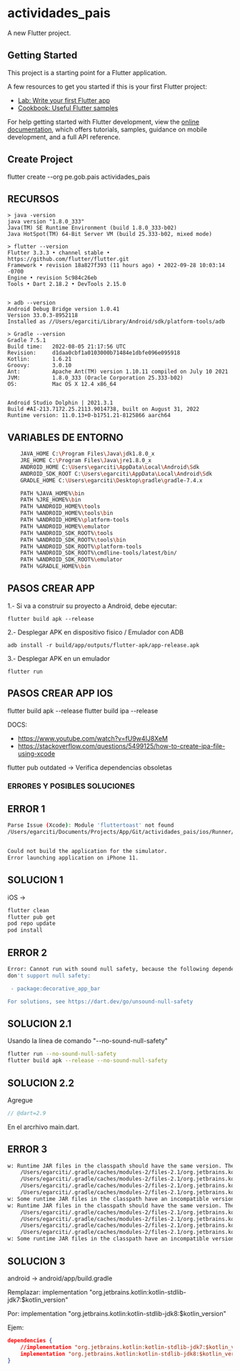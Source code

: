 # actividades_pais

A new Flutter project.

## Getting Started

This project is a starting point for a Flutter application.

A few resources to get you started if this is your first Flutter project:

- [Lab: Write your first Flutter app](https://docs.flutter.dev/get-started/codelab)
- [Cookbook: Useful Flutter samples](https://docs.flutter.dev/cookbook)

For help getting started with Flutter development, view the
[online documentation](https://docs.flutter.dev/), which offers tutorials,
samples, guidance on mobile development, and a full API reference.

## Create Project
flutter create --org pe.gob.pais actividades_pais

## RECURSOS
```
> java -version
java version "1.8.0_333"
Java(TM) SE Runtime Environment (build 1.8.0_333-b02)
Java HotSpot(TM) 64-Bit Server VM (build 25.333-b02, mixed mode)

> flutter --version
Flutter 3.3.3 • channel stable • https://github.com/flutter/flutter.git
Framework • revision 18a827f393 (11 hours ago) • 2022-09-28 10:03:14 -0700
Engine • revision 5c984c26eb
Tools • Dart 2.18.2 • DevTools 2.15.0


> adb --version
Android Debug Bridge version 1.0.41
Version 33.0.3-8952118
Installed as //Users/egarciti/Library/Android/sdk/platform-tools/adb

> Gradle --version
Gradle 7.5.1
Build time:   2022-08-05 21:17:56 UTC
Revision:     d1daa0cbf1a0103000b71484e1dbfe096e095918
Kotlin:       1.6.21
Groovy:       3.0.10
Ant:          Apache Ant(TM) version 1.10.11 compiled on July 10 2021
JVM:          1.8.0_333 (Oracle Corporation 25.333-b02)
OS:           Mac OS X 12.4 x86_64


Android Studio Dolphin | 2021.3.1
Build #AI-213.7172.25.2113.9014738, built on August 31, 2022
Runtime version: 11.0.13+0-b1751.21-8125866 aarch64

```


## VARIABLES DE ENTORNO
```sh
    JAVA_HOME C:\Program Files\Java\jdk1.8.0_x
    JRE_HOME C:\Program Files\Java\jre1.8.0_x
    ANDROID_HOME C:\Users\egarciti\AppData\Local\Android\Sdk
    ANDROID_SDK_ROOT C:\Users\egarciti\AppData\Local\Android\Sdk
    GRADLE_HOME C:\Users\egarciti\Desktop\gradle\gradle-7.4.x

    PATH %JAVA_HOME%\bin
    PATH %JRE_HOME%\bin
    PATH %ANDROID_HOME%\tools
    PATH %ANDROID_HOME%\tools\bin
    PATH %ANDROID_HOME%\platform-tools
    PATH %ANDROID_HOME%\emulator
    PATH %ANDROID_SDK_ROOT%\tools
    PATH %ANDROID_SDK_ROOT%\tools\bin
    PATH %ANDROID_SDK_ROOT%\platform-tools
    PATH %ANDROID_SDK_ROOT%\cmdline-tools/latest/bin/
    PATH %ANDROID_SDK_ROOT%\emulator
    PATH %GRADLE_HOME%\bin
```

## PASOS CREAR APP

1.- Si va a construir su proyecto a Android, debe ejecutar:

    flutter build apk --release

2.- Desplegar APK en dispositivo fisico / Emulador con ADB

    adb install -r build/app/outputs/flutter-apk/app-release.apk

3.- Desplegar APK en un emulador

    flutter run

## PASOS CREAR APP IOS
flutter build apk --release
flutter build ipa --release

DOCS: 
 - https://www.youtube.com/watch?v=fU9w4IJ8XeM
 - https://stackoverflow.com/questions/5499125/how-to-create-ipa-file-using-xcode





flutter pub outdated  -> Verifica dependencias obsoletas


### ERRORES Y POSIBLES SOLUCIONES


## ERROR 1
```sh
Parse Issue (Xcode): Module 'fluttertoast' not found
/Users/egarciti/Documents/Projects/App/Git/actividades_pais/ios/Runner/GeneratedPluginRegistrant.m:23:8


Could not build the application for the simulator.
Error launching application on iPhone 11.
```

## SOLUCION 1

iOS -> 
```sh
flutter clean
flutter pub get
pod repo update
pod install
```



## ERROR 2
```sh
Error: Cannot run with sound null safety, because the following dependencies
don't support null safety:

 - package:decorative_app_bar

For solutions, see https://dart.dev/go/unsound-null-safety
```

## SOLUCION 2.1
Usando la línea de comando "--no-sound-null-safety"
```sh
flutter run --no-sound-null-safety
flutter build apk --release --no-sound-null-safety
```

## SOLUCION 2.2
Agregue
```js
// @dart=2.9 
```
En el arcrhivo main.dart.



## ERROR 3
```sh
w: Runtime JAR files in the classpath should have the same version. These files were found in the classpath:
    /Users/egarciti/.gradle/caches/modules-2/files-2.1/org.jetbrains.kotlin/kotlin-stdlib-jdk8/1.5.30/5fd47535cc85f9e24996f939c2de6583991481b0/kotlin-stdlib-jdk8-1.5.30.jar (version 1.5)
    /Users/egarciti/.gradle/caches/modules-2/files-2.1/org.jetbrains.kotlin/kotlin-stdlib-jdk7/1.6.10/e1c380673654a089c4f0c9f83d0ddfdc1efdb498/kotlin-stdlib-jdk7-1.6.10.jar (version 1.6)
    /Users/egarciti/.gradle/caches/modules-2/files-2.1/org.jetbrains.kotlin/kotlin-stdlib/1.6.10/b8af3fe6f1ca88526914929add63cf5e7c5049af/kotlin-stdlib-1.6.10.jar (version 1.6)
    /Users/egarciti/.gradle/caches/modules-2/files-2.1/org.jetbrains.kotlin/kotlin-stdlib-common/1.6.10/c118700e3a33c8a0d9adc920e9dec0831171925/kotlin-stdlib-common-1.6.10.jar (version 1.6)
w: Some runtime JAR files in the classpath have an incompatible version. Consider removing them from the classpath
w: Runtime JAR files in the classpath should have the same version. These files were found in the classpath:
    /Users/egarciti/.gradle/caches/modules-2/files-2.1/org.jetbrains.kotlin/kotlin-stdlib-jdk8/1.5.30/5fd47535cc85f9e24996f939c2de6583991481b0/kotlin-stdlib-jdk8-1.5.30.jar (version 1.5)
    /Users/egarciti/.gradle/caches/modules-2/files-2.1/org.jetbrains.kotlin/kotlin-stdlib-jdk7/1.6.10/e1c380673654a089c4f0c9f83d0ddfdc1efdb498/kotlin-stdlib-jdk7-1.6.10.jar (version 1.6)
    /Users/egarciti/.gradle/caches/modules-2/files-2.1/org.jetbrains.kotlin/kotlin-stdlib/1.6.10/b8af3fe6f1ca88526914929add63cf5e7c5049af/kotlin-stdlib-1.6.10.jar (version 1.6)
    /Users/egarciti/.gradle/caches/modules-2/files-2.1/org.jetbrains.kotlin/kotlin-stdlib-common/1.6.10/c118700e3a33c8a0d9adc920e9dec0831171925/kotlin-stdlib-common-1.6.10.jar (version 1.6)
w: Some runtime JAR files in the classpath have an incompatible version. Consider removing them from the classpath
```

## SOLUCION 3
android ->
android/app/build.gradle

Remplazar: implementation "org.jetbrains.kotlin:kotlin-stdlib-jdk7:$kotlin_version"

Por: implementation "org.jetbrains.kotlin:kotlin-stdlib-jdk8:$kotlin_version"

Ejem:
```json
dependencies {
    //implementation "org.jetbrains.kotlin:kotlin-stdlib-jdk7:$kotlin_version"
    implementation "org.jetbrains.kotlin:kotlin-stdlib-jdk8:$kotlin_version"
}
```
